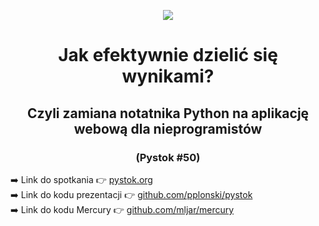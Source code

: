 <center>
    
![](https://pystok.org/statics/images/pystok_logo.png)
    
# Jak efektywnie dzielić się wynikami?

## Czyli zamiana notatnika Python na aplikację webową dla nieprogramistów

### (Pystok #50)
    
</center>

➡️ Link do spotkania 👉 <a href="https://pystok.org" target="_blank">pystok.org</a>
<br />
➡️ Link do kodu prezentacji 👉 <a href="https://github.com/pplonski/pystok" target="_blank">github.com/pplonski/pystok</a>
<br />
➡️ Link do kodu Mercury 👉 <a href="https://github.com/mljar/mercury" target="_blank">github.com/mljar/mercury</a>

